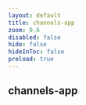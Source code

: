 ```yaml
---
layout: default 
title: channels-app  
zoom: 0.6   
disabled: false 
hide: false 
hideInToc: false    
preload: true   
---
```



## channels-app   
